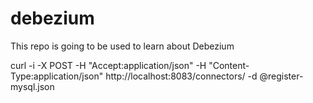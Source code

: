 # debezium
This repo is going to be used to learn about Debezium



curl -i -X POST -H "Accept:application/json" -H  "Content-Type:application/json" http://localhost:8083/connectors/ -d @register-mysql.json